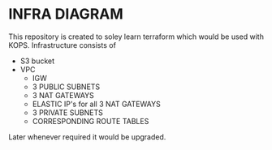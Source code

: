 # INFRA DIAGRAM




This repository is created to soley learn terraform which would be used with KOPS. 
Infrastructure consists of 
* S3 bucket
* VPC
  * IGW
  * 3 PUBLIC SUBNETS
  * 3 NAT GATEWAYS
  * ELASTIC IP's for all 3 NAT GATEWAYS
  * 3 PRIVATE SUBNETS
  * CORRESPONDING ROUTE TABLES

Later whenever required it would be upgraded.
